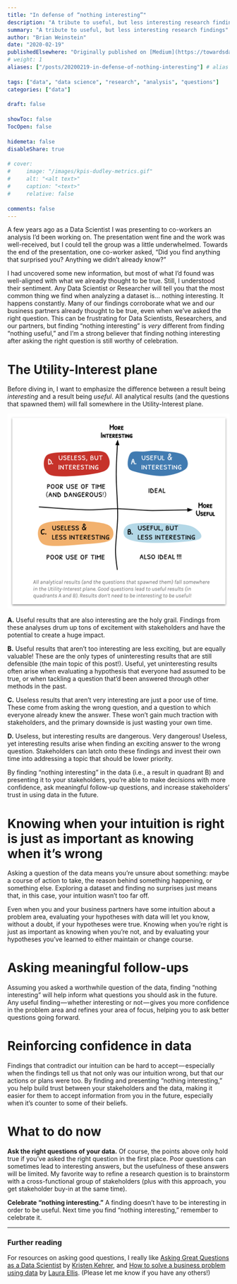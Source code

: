 ```yaml
---
title: "In defense of “nothing interesting”"
description: "A tribute to useful, but less interesting research findings"
summary: "A tribute to useful, but less interesting research findings"
author: "Brian Weinstein"
date: "2020-02-19"
publishedElsewhere: "Originally published on [Medium](https://towardsdatascience.com/in-defense-of-nothing-interesting-577b47b198da?source=friends_link&sk=1ce03345fd14ca451d3988057025bade)"
# weight: 1
aliases: ["/posts/20200219-in-defense-of-nothing-interesting"] # alias url / permalink

tags: ["data", "data science", "research", "analysis", "questions"]
categories: ["data"]

draft: false

showToc: false
TocOpen: false

hidemeta: false
disableShare: true

# cover:
#     image: "/images/kpis-dudley-metrics.gif"
#     alt: "<alt text>"
#     caption: "<text>"
#     relative: false

comments: false
---
```



A few years ago as a Data Scientist I was presenting to co-workers an analysis I’d been working on. The presentation went fine and the work was well-received, but I could tell the group was a little underwhelmed. Towards the end of the presentation, one co-worker asked, “Did you find anything that surprised you? Anything we didn’t already know?”

I had uncovered some new information, but most of what I’d found was well-aligned with what we already thought to be true. Still, I understood their sentiment. Any Data Scientist or Researcher will tell you that the most common thing we find when analyzing a dataset is… nothing interesting. It happens constantly. Many of our findings corroborate what we and our business partners already thought to be true, even when we’ve asked the right question. This can be frustrating for Data Scientists, Researchers, and our partners, but finding “nothing interesting” is *very* different from finding “nothing useful,” and I’m a strong believer that finding nothing interesting after asking the right question is still worthy of celebration.

# The Utility-Interest plane

Before diving in, I want to emphasize the difference between a result being _interesting_ and a result being _useful_. All analytical results (and the questions that spawned them) will fall somewhere in the Utility-Interest plane.

![](/images/nothing-interesting-plane.png)

**A.** Useful results that are also interesting are the holy grail. Findings from these analyses drum up tons of excitement with stakeholders and have the potential to create a huge impact.

**B.** Useful results that aren’t too interesting are less exciting, but are equally valuable! These are the only types of uninteresting results that are still defensible (the main topic of this post!). Useful, yet uninteresting results often arise when evaluating a hypothesis that everyone had assumed to be true, or when tackling a question that’d been answered through other methods in the past.

**C.** Useless results that aren’t very interesting are just a poor use of time. These come from asking the wrong question, and a question to which everyone already knew the answer. These won’t gain much traction with stakeholders, and the primary downside is just wasting your own time.

**D.** Useless, but interesting results are dangerous. Very dangerous! Useless, yet interesting results arise when finding an exciting answer to the wrong question. Stakeholders can latch onto these findings and invest their own time into addressing a topic that should be lower priority.

By finding “nothing interesting” in the data (i.e., a result in quadrant B) and presenting it to your stakeholders, you’re able to make decisions with more confidence, ask meaningful follow-up questions, and increase stakeholders’ trust in using data in the future.

# Knowing when your intuition is right is just as important as knowing when it’s wrong

Asking a question of the data means you’re unsure about something: maybe a course of action to take, the reason behind something happening, or something else. Exploring a dataset and finding no surprises just means that, in this case, your intuition wasn’t too far off.

Even when you and your business partners have some intuition about a problem area, evaluating your hypotheses with data will let you know, without a doubt, if your hypotheses were true. Knowing when you’re right is just as important as knowing when you’re not, and by evaluating your hypotheses you’ve learned to either maintain or change course.

# Asking meaningful follow-ups

Assuming you asked a worthwhile question of the data, finding “nothing interesting” will help inform what questions you should ask in the future. Any useful finding — whether interesting or not — gives you more confidence in the problem area and refines your area of focus, helping you to ask better questions going forward.

# Reinforcing confidence in data

Findings that contradict our intuition can be hard to accept — especially when the findings tell us that not only was our intuition wrong, but that our actions or plans were too. By finding and presenting “nothing interesting,” you help build trust between your stakeholders and the data, making it easier for them to accept information from you in the future, especially when it’s counter to some of their beliefs.

# What to do now

**Ask the right questions of your data.** Of course, the points above only hold true if you’ve asked the right question in the first place. Poor questions can sometimes lead to interesting answers, but the usefulness of these answers will be limited. My favorite way to refine a research question is to brainstorm with a cross-functional group of stakeholders (plus with this approach, you get stakeholder buy-in at the same time).

**Celebrate “nothing interesting.”** A finding doesn’t have to be interesting in order to be useful. Next time you find “nothing interesting,” remember to celebrate it.

---

### Further reading

For resources on asking good questions, I really like [Asking Great Questions as a Data Scientist](https://datamovesme.com/2019/03/02/asking-great-questions-as-a-data-scientist/) by [Kristen Kehrer](https://medium.com/u/8be51bb10c2f), and [How to solve a business problem using data](https://www.littlemissdata.com/blog/businessproblem) by [Laura Ellis](https://twitter.com/LittleMissData/). (Please let me know if you have any others!)
